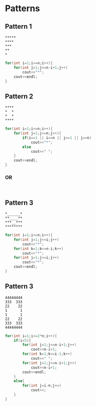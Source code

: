 # Patterns

## Pattern 1
```
*****
****
***
**
*
```

```cpp
for(int i=1;i<=n;i++){
    for(int j=1;j<=n-i+1;j++)
        cout<<"*";
    cout<<endl;
}

```
## Pattern 2
```
****
*  *
*  *
****
```

```cpp
for(int i=1;i<=n;i++){
    for(int j=1;j<=n;j++){
        if(i==1 || i==n || j==1 || j==n)
            cout<<"*";
        else
            cout<<" ";
    }
    cout<<endl;
}

```

### OR
``` CPP
   
```
## Pattern 3
```
*______*
**____**
***__***
********
```

```cpp
for(int i=1;i<=n;i++){
    for(int j=1;j<=i;j++)
        cout<<"*";
    for(int k=1;k<=n-i;k++)
        cout<<"*";
    for(int j=1;j<=i;j++)
        cout<<"*";
    cout<<endl;
}

```
## Pattern 3
```
44444444
333  333
22    22
1      1
1      1
22    22
333  333
44444444
```

```cpp
for(int i=1;i<=2*n;i++){
    if(i<5){
        for(int j=1;j<=n-i+1;j++)
            cout<<n-i+1;
        for(int k=1;k<=i-1;k++)
            cout<<" ";
        for(int j=1;j<=n-i+1;j++)
            cout<<n-i+1;
        cout<<endl;
    }
    else{
        for(int j=i-n;j<=)
            cout<<;
    }
}
```



